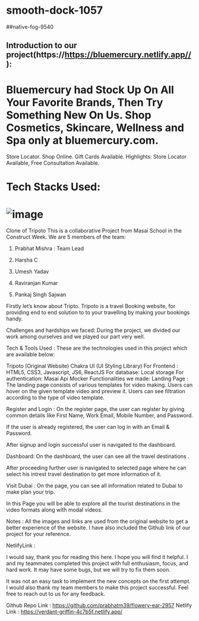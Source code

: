 # smooth-dock-1057

##native-fog-9540



## Introduction to our project(https://https://bluemercury.netlify.app//):

# Bluemercury had Stock Up On All Your Favorite Brands, Then Try Something New On Us. Shop Cosmetics, Skincare, Wellness and Spa only at bluemercury.com. 
Store Locator. Shop Online. Gift Cards Available. Highlights: Store Locator Available, Free Consultation Available.


# Tech Stacks Used:
# ![image](https://user-images.githubusercontent.com/97446828/171631572-e1f0f81e-b026-47bf-a338-41c602dec12f.png)


Clone of Tripoto
This is a collaborative Project from Masai School in the Construct Week. We are 5 members of the team:

1. Prabhat Mishra : Team Lead

2. Harsha C

3. Umesh Yadav

4. Raviranjan Kumar

4. Pankaj Singh Sajwan

Firstly let’s know about Tripto. Tripoto is a travel Booking website, for providing end to end solution to to your travelling by making your bookings handy.

Challenges and hardships we faced:
During the project, we divided our work among ourselves and we played our part very well.

Tech & Tools Used :
These are the technologies used in this project which are available below:

Tripoto (Original Website)
Chakra UI (UI Styling Library)
For Frontend : HTML5, CSS3, Javascript, JS6, ReactJS
For database: Local storage
For authentication: Masai Api Mocker
Functionalities we made:
Landing Page :
The landing page consists of various templates for video making. Users can hover on the given template video and preview it. Users can see filtration according to the type of video template.

Register and Login :
On the register page, the user can register by giving common details like First Name, Work Email, Mobile Number, and Password.

If the user is already registered, the user can log in with an Email & Password.

After signup and login successful user is navigated to the dashboard.

Dashboard:
On the dashboard, the user can see all the travel destinations .

After proceeding further user is navigated to selected page where he can select his intrest travel destination to get more information of it.

Visit Dubai :
On the page, you can see all information related to Dubai to make plan your trip.

In this Page you will be able to explore all the tourist destinations in the video formats along with modal videos.

Notes :
All the images and links are used from the original website to get a better experience of the website. I have also included the Github link of our project for your reference.

NetlifyLink :

I would say, thank you for reading this here. I hope you will find it helpful. I and my teammates completed this project with full enthusiasm, focus, and hard work. It may have some bugs, but we will try to fix them soon.

It was not an easy task to implement the new concepts on the first attempt. I would also thank my team members to make this project successful. Feel free to reach out to us for any feedback.

Github Repo Link : https://github.com/prabhatm39/flowery-ear-2957
Netlify Link : https://verdant-griffin-4c7b5f.netlify.app/
